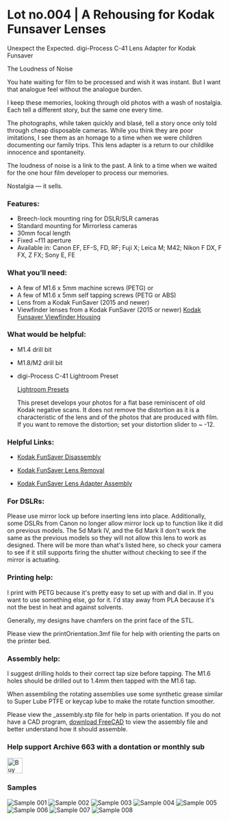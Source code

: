 # Lot no.004 | A Rehousing for Kodak Funsaver Lenses
Unexpect the Expected. digi-Process C-41 Lens Adapter for Kodak Funsaver

The Loudness of Noise

You hate waiting for film to be processed and wish it was instant. But I want that analogue feel without the analogue burden.

I keep these memories, looking through old photos with a wash of nostalgia. Each tell a different story, but the same one every time.

The photographs, while taken quickly and blasé, tell a story once only told through cheap disposable cameras. While you think they are poor imitations, I see them as an homage to a time when we were children documenting our family trips. This lens adapter is a return to our childlike innocence and spontaneity.

The loudness of noise is a link to the past. A link to a time when we waited for the one hour film developer to process our memories.

Nostalgia — it sells.

### Features:
- Breech-lock mounting ring for DSLR/SLR cameras
- Standard mounting for Mirrorless cameras
- 30mm focal length
- Fixed ~f11 aperture
- Available in: Canon EF, EF-S, FD, RF; Fuji X; Leica M; M42; Nikon F DX, F FX, Z FX; Sony E, FE

### What you’ll need:
- A few of M1.6 x 5mm machine screws (PETG)
  or
- A few of M1.6 x 5mm self tapping screws (PETG or ABS)
- Lens from a Kodak FunSaver (2015 and newer)
- Viewfinder lenses from a Kodak FunSaver (2015 or newer)
  [Kodak Funsaver Viewfinder Housing](https://github.com/Archive-663/kodakFunsaver/tree/main/viewFinder)

### What would be helpful:
- M1.4 drill bit
- M1.8/M2 drill bit
- digi-Process C-41 Lightroom Preset

    [Lightroom Presets](https://github.com/Archive-663/lightroomPresets)

    This preset develops your photos for a flat base reminiscent of old Kodak negative scans. It does not remove the distortion as it is a characteristic of the lens and of the photos that are produced with film. If you want to remove the distortion; set your distortion slider to ~ -12.

### Helpful Links:
- [Kodak FunSaver Disassembly](https://www.youtube.com/watch?v=eMyq5sUIDkU)

- [Kodak FunSaver Lens Removal](https://www.youtube.com/watch?v=mniP1P2PrpM)

- [Kodak FunSaver Lens Adapter Assembly](https://www.youtube.com/watch?v=7Ed5-oDCAb8)

### For DSLRs:
Please use mirror lock up before inserting lens into place. Additionally, some DSLRs from Canon no longer allow mirror lock up to function like it did on previous models. The 5d Mark IV, and the 6d Mark II don't work the same as the previous models so they will not allow this lens to work as designed. There will be more than what's listed here, so check your camera to see if it still supports firing the shutter without checking to see if the mirror is actuating.

### Printing help:
I print with PETG because it's pretty easy to set up with and dial in. If you want to use something else, go for it. I'd stay away from PLA because it's not the best in heat and against solvents. 

Generally, my designs have chamfers on the print face of the STL.

Please view the printOrientation.3mf file for help with orienting the parts on the printer bed. 

### Assembly help:
I suggest drilling holds to their correct tap size before tapping. The M1.6 holes should be drilled out to 1.4mm then tapped with the M1.6 tap.

When assembling the rotating assemblies use some synthetic grease similar to Super Lube PTFE or keycap lube to make the rotate function smoother.

Please view the _assembly.stp file for help in parts orientation. If you do not have a CAD program, <a href="https://www.freecad.org/downloads.php" target="_blank">download FreeCAD</a> to view the assembly file and better understand how it should assemble.

### Help support Archive 663 with a dontation or monthly sub
<a href='https://ko-fi.com/P5P3MHMSF' target='_blank'><img height='36' style='border:0px;height:36px;' src='https://storage.ko-fi.com/cdn/kofi2.png?v=3' border='0' alt='Buy Me a Coffee at ko-fi.com' /></a>

### Samples

![Sample 001](https://github.com/Archive-663/kodakFunsaver/blob/main/ASSETS/_MG_1422.jpg)
![Sample 002](https://github.com/Archive-663/kodakFunsaver/blob/main/ASSETS/_MG_1448.jpg)
![Sample 003](https://github.com/Archive-663/kodakFunsaver/blob/main/ASSETS/_MG_1449.jpg)
![Sample 004](https://github.com/Archive-663/kodakFunsaver/blob/main/ASSETS/_MG_1454.jpg)
![Sample 005](https://github.com/Archive-663/kodakFunsaver/blob/main/ASSETS/_MG_1456.jpg)
![Sample 006](https://github.com/Archive-663/kodakFunsaver/blob/main/ASSETS/_MG_1465.jpg)
![Sample 007](https://github.com/Archive-663/kodakFunsaver/blob/main/ASSETS/_MG_1472.jpg)
![Sample 008](https://github.com/Archive-663/kodakFunsaver/blob/main/ASSETS/_MG_1477.jpg)
